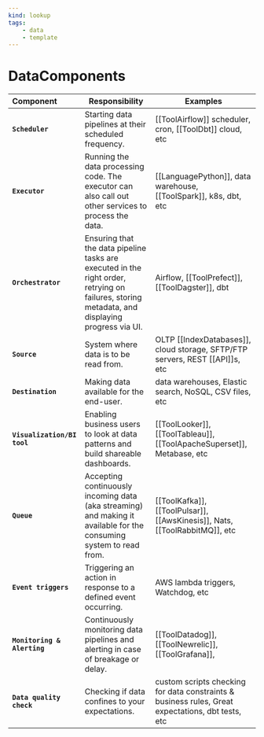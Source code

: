 ```yaml
---
kind: lookup
tags:
    - data
    - template
---
```

# DataComponents 

| Component | Responsibility | Examples |
| :-- | --- | --- |
| **`Scheduler`** | Starting data pipelines at their scheduled frequency. | [[ToolAirflow]] scheduler, cron, [[ToolDbt]] cloud, etc |
| **`Executor`** | Running the data processing code. The executor can also call out other services to process the data. | [[LanguagePython]], data warehouse, [[ToolSpark]], k8s, dbt, etc |
| **`Orchestrator`** | Ensuring that the data pipeline tasks are executed in the right order, retrying on failures, storing metadata, and displaying progress via UI. | Airflow, [[ToolPrefect]], [[ToolDagster]], dbt |
| **`Source`** | System where data is to be read from. | OLTP [[IndexDatabases]], cloud storage, SFTP/FTP servers, REST [[API]]s, etc |
| **`Destination`** | Making data available for the end-user. | data warehouses, Elastic search, NoSQL, CSV files, etc |
| **`Visualization/BI tool`** | Enabling business users to look at data patterns and build shareable dashboards. | [[ToolLooker]], [[ToolTableau]], [[ToolApacheSuperset]], Metabase, etc |
| **`Queue`** | Accepting continuously incoming data (aka streaming) and making it available for the consuming system to read from. | [[ToolKafka]], [[ToolPulsar]], [[AwsKinesis]], Nats, [[ToolRabbitMQ]], etc |
| **`Event triggers`** | Triggering an action in response to a defined event occurring. | AWS lambda triggers, Watchdog, etc |
| **`Monitoring & Alerting`** | Continuously monitoring data pipelines and alerting in case of breakage or delay. | [[ToolDatadog]], [[ToolNewrelic]], [[ToolGrafana]], |
| **`Data quality check`** | Checking if data confines to your expectations. | custom scripts checking for data constraints & business rules, Great expectations, dbt tests, etc |
